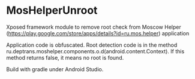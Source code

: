 # MosHelperUnroot
Xposed framework module to remove root check from Moscow Helper (https://play.google.com/store/apps/details?id=ru.mos.helper) application

Application code is obfuscated. Root detection code is in the method ru.deptrans.moshelper.components.o.d(android.content.Context). If this method returns false, it means no root is found.

Build with gradle under Android Studio.
